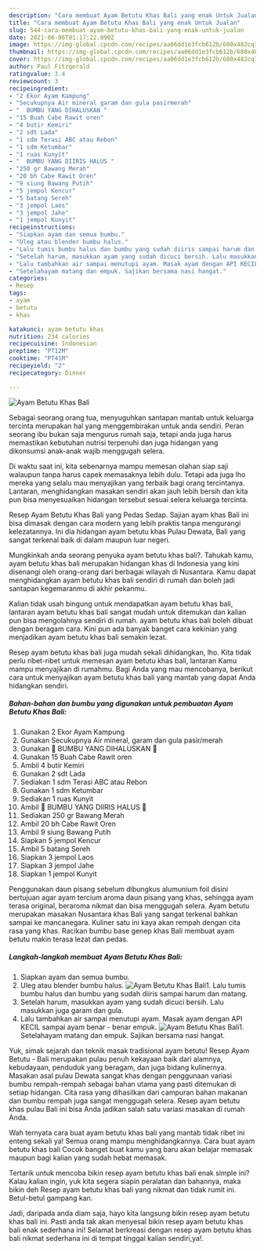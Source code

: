 ```yaml
---
description: "Cara membuat Ayam Betutu Khas Bali yang enak Untuk Jualan"
title: "Cara membuat Ayam Betutu Khas Bali yang enak Untuk Jualan"
slug: 544-cara-membuat-ayam-betutu-khas-bali-yang-enak-untuk-jualan
date: 2021-06-06T01:17:22.090Z
image: https://img-global.cpcdn.com/recipes/aa06dd1e3fcb612b/680x482cq70/ayam-betutu-khas-bali-foto-resep-utama.jpg
thumbnail: https://img-global.cpcdn.com/recipes/aa06dd1e3fcb612b/680x482cq70/ayam-betutu-khas-bali-foto-resep-utama.jpg
cover: https://img-global.cpcdn.com/recipes/aa06dd1e3fcb612b/680x482cq70/ayam-betutu-khas-bali-foto-resep-utama.jpg
author: Paul Fitzgerald
ratingvalue: 3.4
reviewcount: 3
recipeingredient:
- "2 Ekor Ayam Kampung"
- "Secukupnya Air mineral garam dan gula pasirmerah"
- "  BUMBU YANG DIHALUSKAN "
- "15 Buah Cabe Rawit oren"
- "4 butir Kemiri"
- "2 sdt Lada"
- "1 sdm Terasi ABC atau Rebon"
- "1 sdm Ketumbar"
- "1 ruas Kunyit"
- "  BUMBU YANG DIIRIS HALUS "
- "250 gr Bawang Merah"
- "20 bh Cabe Rawit Oren"
- "9 siung Bawang Putih"
- "5 jempol Kencur"
- "5 batang Sereh"
- "3 jempol Laos"
- "3 jempol Jahe"
- "1 jempol Kunyit"
recipeinstructions:
- "Siapkan ayam dan semua bumbu."
- "Uleg atau blender bumbu halus."
- "Lalu tumis bumbu halus dan bumbu yang sudah diiris sampai harum dan matang."
- "Setelah harum, masukkan ayam yang sudah dicuci bersih. Lalu masukkan juga garam dan gula."
- "Lalu tambahkan air sampai menutupi ayam. Masak ayam dengan API KECIL sampai ayam benar - benar empuk."
- "Setelahayam matang dan empuk. Sajikan bersama nasi hangat."
categories:
- Resep
tags:
- ayam
- betutu
- khas

katakunci: ayam betutu khas 
nutrition: 234 calories
recipecuisine: Indonesian
preptime: "PT12M"
cooktime: "PT41M"
recipeyield: "2"
recipecategory: Dinner

---
```



![Ayam Betutu Khas Bali](https://img-global.cpcdn.com/recipes/aa06dd1e3fcb612b/680x482cq70/ayam-betutu-khas-bali-foto-resep-utama.jpg)

Sebagai seorang orang tua, menyuguhkan santapan mantab untuk keluarga tercinta merupakan hal yang menggembirakan untuk anda sendiri. Peran seorang ibu bukan saja mengurus rumah saja, tetapi anda juga harus memastikan kebutuhan nutrisi terpenuhi dan juga hidangan yang dikonsumsi anak-anak wajib menggugah selera.

Di waktu  saat ini, kita sebenarnya mampu memesan olahan siap saji walaupun tanpa harus capek memasaknya lebih dulu. Tetapi ada juga lho mereka yang selalu mau menyajikan yang terbaik bagi orang tercintanya. Lantaran, menghidangkan masakan sendiri akan jauh lebih bersih dan kita pun bisa menyesuaikan hidangan tersebut sesuai selera keluarga tercinta. 

Resep Ayam Betutu Khas Bali yang Pedas Sedap. Sajian ayam khas Bali ini bisa dimasak dengan cara modern yang lebih praktis tanpa mengurangi kelezatannya. Ini dia hidangan ayam betutu khas Pulau Dewata, Bali yang sangat terkenal baik di dalam maupun luar negeri.

Mungkinkah anda seorang penyuka ayam betutu khas bali?. Tahukah kamu, ayam betutu khas bali merupakan hidangan khas di Indonesia yang kini disenangi oleh orang-orang dari berbagai wilayah di Nusantara. Kamu dapat menghidangkan ayam betutu khas bali sendiri di rumah dan boleh jadi santapan kegemaranmu di akhir pekanmu.

Kalian tidak usah bingung untuk mendapatkan ayam betutu khas bali, lantaran ayam betutu khas bali sangat mudah untuk ditemukan dan kalian pun bisa mengolahnya sendiri di rumah. ayam betutu khas bali boleh dibuat dengan beragam cara. Kini pun ada banyak banget cara kekinian yang menjadikan ayam betutu khas bali semakin lezat.

Resep ayam betutu khas bali juga mudah sekali dihidangkan, lho. Kita tidak perlu ribet-ribet untuk memesan ayam betutu khas bali, lantaran Kamu mampu menyajikan di rumahmu. Bagi Anda yang mau mencobanya, berikut cara untuk menyajikan ayam betutu khas bali yang mantab yang dapat Anda hidangkan sendiri.

<!--inarticleads1-->

##### Bahan-bahan dan bumbu yang digunakan untuk pembuatan Ayam Betutu Khas Bali:

1. Gunakan 2 Ekor Ayam Kampung
1. Gunakan Secukupnya Air mineral, garam dan gula pasir/merah
1. Gunakan  🌿 BUMBU YANG DIHALUSKAN 🌿
1. Gunakan 15 Buah Cabe Rawit oren
1. Ambil 4 butir Kemiri
1. Gunakan 2 sdt Lada
1. Sediakan 1 sdm Terasi ABC atau Rebon
1. Gunakan 1 sdm Ketumbar
1. Sediakan 1 ruas Kunyit
1. Ambil  🌿 BUMBU YANG DIIRIS HALUS 🌿
1. Sediakan 250 gr Bawang Merah
1. Ambil 20 bh Cabe Rawit Oren
1. Ambil 9 siung Bawang Putih
1. Siapkan 5 jempol Kencur
1. Ambil 5 batang Sereh
1. Siapkan 3 jempol Laos
1. Siapkan 3 jempol Jahe
1. Siapkan 1 jempol Kunyit


Penggunakan daun pisang sebelum dibungkus alumunium foil disini bertujuan agar ayam tercium aroma daun pisang yang khas, sehingga ayam terasa original, beraroma nikmat dan bisa menggugah selera. Ayam betutu merupakan masakan Nusantara khas Bali yang sangat terkenal bahkan sampai ke mancanegara. Kuliner satu ini kaya akan rempah dengan cita rasa yang khas. Racikan bumbu base genep khas Bali membuat ayam betutu makin terasa lezat dan pedas. 

<!--inarticleads2-->

##### Langkah-langkah membuat Ayam Betutu Khas Bali:

1. Siapkan ayam dan semua bumbu.
1. Uleg atau blender bumbu halus.
<img src="//assets-global.cpcdn.com/assets/icons/button_play-2c75c40dde080a61004c1f40b05d8f140eaff45d7e9e6481dc71c63d2e7c4909.png" alt="Ayam Betutu Khas Bali">1. Lalu tumis bumbu halus dan bumbu yang sudah diiris sampai harum dan matang.
1. Setelah harum, masukkan ayam yang sudah dicuci bersih. Lalu masukkan juga garam dan gula.
1. Lalu tambahkan air sampai menutupi ayam. Masak ayam dengan API KECIL sampai ayam benar - benar empuk.
<img src="//assets-global.cpcdn.com/assets/icons/button_play-2c75c40dde080a61004c1f40b05d8f140eaff45d7e9e6481dc71c63d2e7c4909.png" alt="Ayam Betutu Khas Bali">1. Setelahayam matang dan empuk. Sajikan bersama nasi hangat.


Yuk, simak sejarah dan teknik masak tradisional ayam betutu! Resep Ayam Betutu - Bali merupakan pulau penuh kekayaan baik dari alamnya, kebudayaan, penduduk yang beragam, dan juga bidang kulinernya. Masakan asal pulau Dewata sangat khas dengan penggunaan variasi bumbu rempah-rempah sebagai bahan utama yang pasti ditemukan di setiap hidangan. Cita rasa yang dihasilkan dari campuran bahan makanan dan bumbu rempah juga sangat menggugah selera. Resep ayam betutu khas pulau Bali ini bisa Anda jadikan salah satu variasi masakan di rumah Anda. 

Wah ternyata cara buat ayam betutu khas bali yang mantab tidak ribet ini enteng sekali ya! Semua orang mampu menghidangkannya. Cara buat ayam betutu khas bali Cocok banget buat kamu yang baru akan belajar memasak maupun bagi kalian yang sudah hebat memasak.

Tertarik untuk mencoba bikin resep ayam betutu khas bali enak simple ini? Kalau kalian ingin, yuk kita segera siapin peralatan dan bahannya, maka bikin deh Resep ayam betutu khas bali yang nikmat dan tidak rumit ini. Betul-betul gampang kan. 

Jadi, daripada anda diam saja, hayo kita langsung bikin resep ayam betutu khas bali ini. Pasti anda tak akan menyesal bikin resep ayam betutu khas bali enak sederhana ini! Selamat berkreasi dengan resep ayam betutu khas bali nikmat sederhana ini di tempat tinggal kalian sendiri,ya!.

